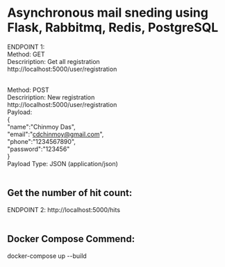 # Asynchronous mail sneding using Flask, Rabbitmq, Redis, PostgreSQL
ENDPOINT 1:   <br/>
  Method: GET <br/>
  Descriription: Get all registration <br/>
  http://localhost:5000/user/registration <br/><br/>
  
  Method: POST  <br/>
  Descriription: New registration <br/>
  http://localhost:5000/user/registration <br/>
  Payload:  <br/>
  { <br/>
    "name":"Chinmoy Das", <br/>
    "email":"cdchinmoy@gmail.com",  <br/>
    "phone":"1234567890", <br/>
    "password":"123456" <br/>
  } <br/>
  Payload Type: JSON (application/json) <br/><br/>

## Get the number of hit count: <br/>
ENDPOINT 2: http://localhost:5000/hits  <br/><br/>

## Docker Compose Commend:  <br/>
docker-compose up --build
